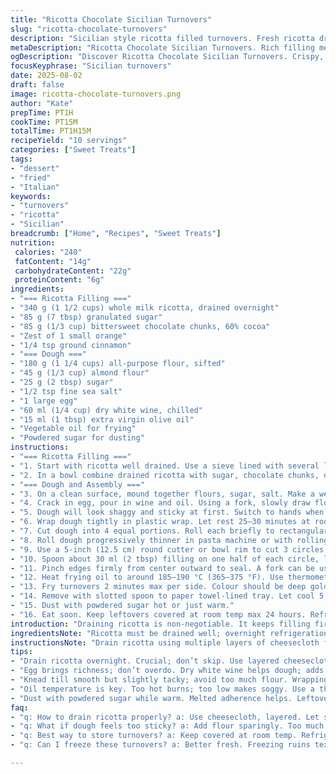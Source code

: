 ```yaml
---
title: "Ricotta Chocolate Sicilian Turnovers"
slug: "ricotta-chocolate-turnovers"
description: "Sicilian style ricotta filled turnovers. Fresh ricotta drained overnight, folded with sugar and dark chocolate chunks. A pliable dough with white wine and olive oil, rolled thin and cut into rounds. Fried crisply to golden. Dust with powdered sugar before serving. Keep an eye on dough moisture and frying temperature for ideal texture. Holds a day but best fresh. A slight twist with orange zest and a hint of cinnamon in filling. Almond flour replaces part of the all-purpose for subtle nuttiness and tender bite. Practical tips on draining ricotta and dough handling included."
metaDescription: "Ricotta Chocolate Sicilian Turnovers. Rich filling meets crispy dough. A treat that captivates with every bite."
ogDescription: "Discover Ricotta Chocolate Sicilian Turnovers. Crispy, rich, and satisfying. A must-try for dessert lovers."
focusKeyphrase: "Sicilian turnovers"
date: 2025-08-02
draft: false
image: ricotta-chocolate-turnovers.png
author: "Kate"
prepTime: PT1H
cookTime: PT15M
totalTime: PT1H15M
recipeYield: "10 servings"
categories: ["Sweet Treats"]
tags:
- "dessert"
- "fried"
- "Italian"
keywords:
- "turnovers"
- "ricotta"
- "Sicilian"
breadcrumb: ["Home", "Recipes", "Sweet Treats"]
nutrition: 
 calories: "240"
 fatContent: "14g"
 carbohydrateContent: "22g"
 proteinContent: "6g"
ingredients:
- "=== Ricotta Filling ==="
- "340 g (1 1/2 cups) whole milk ricotta, drained overnight"
- "85 g (7 tbsp) granulated sugar"
- "85 g (1/3 cup) bittersweet chocolate chunks, 60% cocoa"
- "Zest of 1 small orange"
- "1/4 tsp ground cinnamon"
- "=== Dough ==="
- "180 g (1 1/4 cups) all-purpose flour, sifted"
- "45 g (1/3 cup) almond flour"
- "25 g (2 tbsp) sugar"
- "1/2 tsp fine sea salt"
- "1 large egg"
- "60 ml (1/4 cup) dry white wine, chilled"
- "15 ml (1 tbsp) extra virgin olive oil"
- "Vegetable oil for frying"
- "Powdered sugar for dusting"
instructions:
- "=== Ricotta Filling ==="
- "1. Start with ricotta well drained. Use a sieve lined with several layers of cheesecloth or a clean kitchen towel. Cover and refrigerate 10–12 hours. Moisture here ruins dough and filling balance."
- "2. In a bowl combine drained ricotta with sugar, chocolate chunks, orange zest, cinnamon. Mix gently to avoid breaking chocolate pieces too much. Keep cold until assembly."
- "=== Dough and Assembly ==="
- "3. On a clean surface, mound together flours, sugar, salt. Make a well."
- "4. Crack in egg, pour in wine and oil. Using a fork, slowly draw flour in from edges, blending liquids and flour gradually."
- "5. Dough will look shaggy and sticky at first. Switch to hands when too thick to stir. Knead 3–4 minutes until smooth, elastic, slightly tacky but not sticky. If too soft, dust with extra flour sparingly. Over flour dries the dough; balance is key."
- "6. Wrap dough tightly in plastic wrap. Let rest 25–30 minutes at room temp. Rest relaxes gluten, makes rolling easier and prevents shrinkage when frying."
- "7. Cut dough into 4 equal portions. Roll each briefly to rectangular shape to fit pasta machine if available. Keep rest wrapped."
- "8. Roll dough progressively thinner in pasta machine or with rolling pin — target thickness about 1.5 mm (machine setting 5-6). Too thick leads to heavy pockets; too thin tears."
- "9. Use a 5-inch (12.5 cm) round cutter or bowl rim to cut 3 circles per rectangle. Reroll scraps once, but avoid overworking dough."
- "10. Spoon about 30 ml (2 tbsp) filling on one half of each circle, leaving edge free for sealing. Dip finger in water, moisten edges, fold dough over filling."
- "11. Pinch edges firmly from center outward to seal. A fork can be used for decoration and better seal but press gently to avoid punctures."
- "12. Heat frying oil to around 185–190 °C (365–375 °F). Use thermometer – temperature crucial. Too low makes greasy turnovers; too hot burns edges before center cooks."
- "13. Fry turnovers 2 minutes max per side. Colour should be deep golden with small bubbles on surface. Flip carefully to not break seam."
- "14. Remove with slotted spoon to paper towel-lined tray. Let cool 5 minutes to firm up."
- "15. Dust with powdered sugar hot or just warm."
- "16. Eat soon. Keep leftovers covered at room temp max 24 hours. Refrigerate and reheat gently for next day but texture softens."
introduction: "Draining ricotta is non-negotiable. It keeps filling firm but creamy; skips watery runny endings. White wine in dough adds acid to break gluten lightly for flakiness without toughness. Olive oil imparts subtle fruitiness and a supple dough. Almond flour added replaces some regular flour to lend a subtle nuttiness and tender crumb that counters the slight chew of wheat. Chocolate chunks over chips—better melt distribution and pockets of texture. Orange zest plus cinnamon gives traditional filling a fragrant twist while enhancing complexity for palate interest. Roll dough paper-thin and watch it; thick dough won’t crisp, thin tears. Fry hot and quick, no soaking in oil. Visual signals are the key, not clock."
ingredientsNote: "Ricotta must be drained well; overnight refrigeration ideal. Use whole milk ricotta, part-skim dries out filling. Granulated sugar can be swapped for superfine for better dissolution. Chocolate quality matters — opt for chunks over chips for texture contrast and melting behavior. Orange zest needs to be bright, not bitter white pith. Ground cinnamon optional but adds depth. Dough substitutes: almond flour isn’t required but improves the texture and flavor. White wine contributes acid for dough extensibility and flavor; use a dry version like Pinot Grigio or Sauvignon Blanc. Olive oil should be mild, not peppery to avoid overpowering dough. Vegetable oil for frying can be sunflower or canola; avoid strong flavored oils. For dusting, powdered sugar balanced with fine cinnamon powder on top can be tasty alternative. Keep ingredients cool especially liquids if ambient temps are warm, dough gets sticky fast."
instructionsNote: "Drain ricotta using multiple layers of cheesecloth for fine texture, and avoid squeezing which can make filling dense. When mixing dough, incorporate wet ingredients gradually into flour well to control hydration and observe dough texture. Kneading activates gluten forming structure; stop as soon as the dough is smooth and elastic. Resting dough isn’t optional; it relaxes gluten network, best results rolling thin and prevents shrinkage in oil. Roll dough in stages, on floured surface, limiting extra flour use on dough to avoid toughening crust. Cut rounds cleanly—jagged edges increase risk of oil seeping in, causing sogginess. Seal edges firmly; a little water acts as glue. Fry in small batches to keep oil temperature stable. Look for bubbles and golden color not just exact time. Drain turnovers quickly on racks or paper towels to absorb excess oil and avoid sogginess. Dusting with sugar while warm allows slight melting and adhesion. Leftovers get softer; reheat in moderate oven to crisp again. Avoid freezer storage—dough and filling don’t reheat well frozen."
tips:
- "Drain ricotta overnight. Crucial; don’t skip. Use layered cheesecloth. Avoid squeezing. Water ruins filling balance."
- "Egg brings richness; don’t overdo. Dry white wine helps dough; adds flakiness. Use only mild olive oil, avoids overpowering flavors."
- "Knead till smooth but slightly tacky; avoid too much flour. Wrapping dough lets it relax. Easier to roll thin."
- "Oil temperature is key. Too hot burns; too low makes soggy. Use a thermometer. Look for deep golden color, small bubbles."
- "Dust with powdered sugar while warm. Melted adherence helps. Leftovers soften; reheat gently. Avoid freezing. Dough and filling don’t hold texture."
faq:
- "q: How to drain ricotta properly? a: Use cheesecloth, layered. Let sit overnight, no pressure. Desired texture; avoid soggy filling."
- "q: What if dough feels too sticky? a: Add flour sparingly. Too much dries it out. Knead gently, watch moisture balance."
- "q: Best way to store turnovers? a: Keep covered at room temp. Refrigerate overnight if needed. Revision risk for texture."
- "q: Can I freeze these turnovers? a: Better fresh. Freezing ruins texture. Dough won’t reheat well. Use immediately."

---
```

